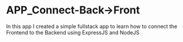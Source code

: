# APP_Connect-Back->Front
In this app I created a simple fullstack app to learn how to connect the Frontend to the Backend using ExpressJS and NodeJS
